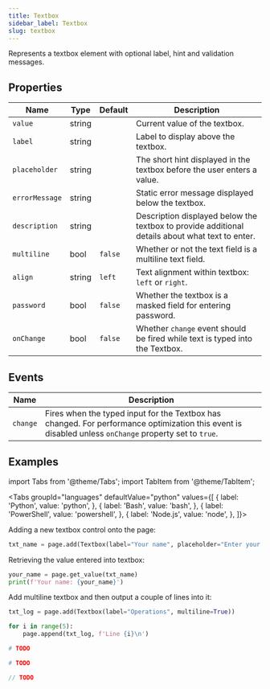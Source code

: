 ```yaml
---
title: Textbox
sidebar_label: Textbox
slug: textbox
---
```


Represents a textbox element with optional label, hint and validation messages.

## Properties

| Name           | Type   | Default | Description |
| -------------- | ------ | ------- | ----------- |
| `value`        | string |         | Current value of the textbox. |
| `label`        | string |         | Label to display above the textbox.  |
| `placeholder`  | string |         | The short hint displayed in the textbox before the user enters a value. |
| `errorMessage` | string |         | Static error message displayed below the textbox. |
| `description`  | string |         | Description displayed below the textbox to provide additional details about what text to enter. |
| `multiline`    | bool   | `false` | Whether or not the text field is a multiline text field. |
| `align`        | string | `left`  | Text alignment within textbox: `left` or `right`. |
| `password`     | bool   | `false` | Whether the textbox is a masked field for entering password. |
| `onChange`     | bool   | `false` | Whether `change` event should be fired while text is typed into the Textbox. |

## Events

| Name      | Description |
| --------- | ----------- |
| `change`  | Fires when the typed input for the Textbox has changed. For performance optimization this event is disabled unless `onChange` property set to `true`. |

## Examples

import Tabs from '@theme/Tabs';
import TabItem from '@theme/TabItem';

<Tabs groupId="languages" defaultValue="python" values={[
  { label: 'Python', value: 'python', },
  { label: 'Bash', value: 'bash', },
  { label: 'PowerShell', value: 'powershell', },
  { label: 'Node.js', value: 'node', },
]}>

<TabItem value="python">

Adding a new textbox control onto the page:

```python
txt_name = page.add(Textbox(label="Your name", placeholder="Enter your name", description="This is your full name"))
```

Retrieving the value entered into textbox:

```python
your_name = page.get_value(txt_name)
print(f'Your name: {your_name}')
```

Add multiline textbox and then output a couple of lines into it:

```python
txt_log = page.add(Textbox(label="Operations", multiline=True))

for i in range(5):
    page.append(txt_log, f'Line {i}\n')
```

</TabItem>

<TabItem value="bash">

```bash
# TODO
```

</TabItem>

<TabItem value="powershell">

```powershell
# TODO
```

</TabItem>

<TabItem value="node">

```javascript
// TODO
```

</TabItem>

</Tabs>
